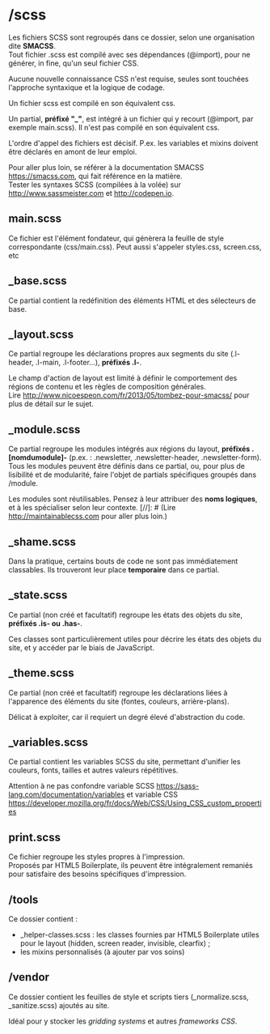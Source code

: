 # /scss

Les fichiers SCSS sont regroupés dans ce dossier, selon une organisation dite **SMACSS**.  
Tout fichier .scss est compilé avec ses dépendances (@import), pour ne générer, in fine, qu'un seul fichier CSS.

Aucune nouvelle connaissance CSS n'est requise, seules sont touchées l'approche syntaxique et la logique de codage.

Un fichier scss est compilé en son équivalent css.

Un partial, **préfixé "_"**, est intégré à un fichier qui y recourt (@import, par exemple main.scss). Il n'est pas compilé en son équivalent css.

L'ordre d'appel des fichiers est décisif. P.ex. les variables et mixins doivent être déclarés en amont de leur emploi.

Pour aller plus loin, se référer à la documentation SMACSS https://smacss.com, qui fait référence en la matière.  
Tester les syntaxes SCSS (compilées à la volée) sur http://www.sassmeister.com et http://codepen.io.

## main.scss

Ce fichier est l'élément fondateur, qui génèrera la feuille de style correspondante (css/main.css). Peut aussi s'appeler styles.css, screen.css, etc

## _base.scss

Ce partial contient la redéfinition des éléments HTML et des sélecteurs de base.

## _layout.scss

Ce partial regroupe les déclarations propres aux segments du site (.l-header, .l-main, .l-footer…), **préfixés .l-**.

Le champ d'action de layout est limité à définir le comportement des régions de contenu et les règles de composition générales.  
Lire http://www.nicoespeon.com/fr/2013/05/tombez-pour-smacss/ pour plus de détail sur le sujet.

## _module.scss

Ce partial regroupe les modules intégrés aux régions du layout, **préfixés .[nomdumodule]-** (p.ex. : .newsletter, .newsletter-header, .newsletter-form).  
Tous les modules peuvent être définis dans ce partial, ou, pour plus de lisibilité et de modularité, faire l'objet de partials spécifiques groupés dans /module.

Les modules sont réutilisables. Pensez à leur attribuer des **noms logiques**, et à les spécialiser selon leur contexte.
[//]: # (Lire http://maintainablecss.com pour aller plus loin.)

## _shame.scss

Dans la pratique, certains bouts de code ne sont pas immédiatement classables. Ils trouveront leur place **temporaire** dans ce partial.

## _state.scss

Ce partial (non créé et facultatif) regroupe les états des objets du site, **préfixés .is- ou .has-**.

Ces classes sont particulièrement utiles pour décrire les états des objets du site, et y accéder par le biais de JavaScript.

## _theme.scss

Ce partial (non créé et facultatif) regroupe les déclarations liées à l'apparence des éléments du site (fontes, couleurs, arrière-plans).

Délicat à exploiter, car il requiert un degré élevé d'abstraction du code.

## _variables.scss

Ce partial contient les variables SCSS du site, permettant d'unifier les couleurs, fonts, tailles et autres valeurs répétitives.

Attention à ne pas confondre variable SCSS https://sass-lang.com/documentation/variables et variable CSS https://developer.mozilla.org/fr/docs/Web/CSS/Using_CSS_custom_properties

## print.scss

Ce fichier regroupe les styles propres à l'impression.  
Proposés par HTML5 Boilerplate, ils peuvent être intégralement remaniés pour satisfaire des besoins spécifiques d'impression.

## /tools

Ce dossier contient :
   
   * _helper-classes.scss : les classes fournies par HTML5 Boilerplate utiles pour le layout (hidden, screen reader, invisible, clearfix) ;
   * les mixins personnalisés (à ajouter par vos soins)

## /vendor

Ce dossier contient les feuilles de style et scripts tiers (_normalize.scss, _sanitize.scss) ajoutés au site.

Idéal pour y stocker les _gridding systems_ et autres _frameworks CSS_.